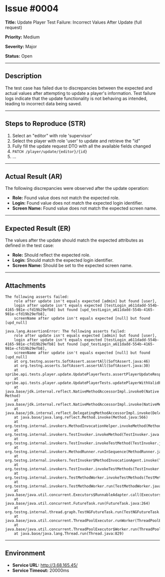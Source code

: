 # Issue #0004

**Title:** Update Player Test Failure: Incorrect Values After Update (full request)

**Priority:** Medium

**Severity:** Major

**Status:** Open

---

## Description
The test case has failed due to discrepancies between the expected and actual values after attempting to update a player's information.
Test failure logs indicate that the update functionality is not behaving as intended, leading to incorrect data being saved.

---

## Steps to Reproduce (STR)
1. Select an "editor" with role 'supervisor'
2. Select the player with role 'user' to update and retrieve the "id"
3. Fully fill the update request DTO with all the available fields changed
4. `PATCH /player/update/{editor}/{id}`
5.
   ...

---

## Actual Result (AR)
The following discrepancies were observed after the update operation:

- **Role:** Found value does not match the expected role.
- **Login:** Found value does not match the expected login identifier.
- **Screen Name:** Found value does not match the expected screen name.

---

## Expected Result (ER)
The values after the update should match the expected attributes as defined in the test case:

- **Role:** Should reflect the expected role.
- **Login:** Should match the expected login identifier.
- **Screen Name:** Should be set to the expected screen name.

---

## Attachments
```
The following asserts failed:
	role after update isn't equals expected [admin] but found [user],
	login after update isn't equals expected [testLogin_a611dadd-554b-4165-981e-cfd19b29efb8] but found [upd_testLogin_a611dadd-554b-4165-981e-cfd19b29efb8],
	screenName after update isn't equals expected [null] but found [upd_null]
	
java.lang.AssertionError: The following asserts failed:
	role after update isn't equals expected [admin] but found [user],
	login after update isn't equals expected [testLogin_a611dadd-554b-4165-981e-cfd19b29efb8] but found [upd_testLogin_a611dadd-554b-4165-981e-cfd19b29efb8],
	screenName after update isn't equals expected [null] but found [upd_null]
	at org.testng.asserts.SoftAssert.assertAll(SoftAssert.java:46)
	at org.testng.asserts.SoftAssert.assertAll(SoftAssert.java:30)
	at spribe.api.tests.player.update.UpdatePlayerTests.assertPlayerUpdateResponse(UpdatePlayerTests.java:97)
	at spribe.api.tests.player.update.UpdatePlayerTests.updatePlayerWithValidFullMutatedValuesTest(UpdatePlayerTests.java:62)
	at java.base/jdk.internal.reflect.NativeMethodAccessorImpl.invoke0(Native Method)
	at java.base/jdk.internal.reflect.NativeMethodAccessorImpl.invoke(NativeMethodAccessorImpl.java:62)
	at java.base/jdk.internal.reflect.DelegatingMethodAccessorImpl.invoke(DelegatingMethodAccessorImpl.java:43)
	at java.base/java.lang.reflect.Method.invoke(Method.java:566)
	at org.testng.internal.invokers.MethodInvocationHelper.invokeMethod(MethodInvocationHelper.java:141)
	at org.testng.internal.invokers.TestInvoker.invokeMethod(TestInvoker.java:686)
	at org.testng.internal.invokers.TestInvoker.invokeTestMethod(TestInvoker.java:230)
	at org.testng.internal.invokers.MethodRunner.runInSequence(MethodRunner.java:63)
	at org.testng.internal.invokers.TestInvoker$MethodInvocationAgent.invoke(TestInvoker.java:992)
	at org.testng.internal.invokers.TestInvoker.invokeTestMethods(TestInvoker.java:203)
	at org.testng.internal.invokers.TestMethodWorker.invokeTestMethods(TestMethodWorker.java:154)
	at org.testng.internal.invokers.TestMethodWorker.run(TestMethodWorker.java:134)
	at java.base/java.util.concurrent.Executors$RunnableAdapter.call(Executors.java:515)
	at java.base/java.util.concurrent.FutureTask.run(FutureTask.java:264)
	at org.testng.internal.thread.graph.TestNGFutureTask.run(TestNGFutureTask.java:22)
	at java.base/java.util.concurrent.ThreadPoolExecutor.runWorker(ThreadPoolExecutor.java:1128)
	at java.base/java.util.concurrent.ThreadPoolExecutor$Worker.run(ThreadPoolExecutor.java:628)
	at java.base/java.lang.Thread.run(Thread.java:829)
```
---

## Environment
- **Service URL:** http://3.68.165.45/
- **Service Timeout:** 20000ms